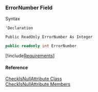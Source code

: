 ﻿### ErrorNumber Field

Syntax

```vbnet
'Declaration

Public ReadOnly ErrorNumber As Integer
```

```csharp
public readonly int ErrorNumber
```

[!include[Requirements](../partials/requirements.md)]

#### Reference

[CheckIsNullAttribute Class](fcSDK~FChoice.Foundation.Clarify.Attributes.CheckIsNullAttribute.md)  
[CheckIsNullAttribute Members](fcSDK~FChoice.Foundation.Clarify.Attributes.CheckIsNullAttribute_members.md)
